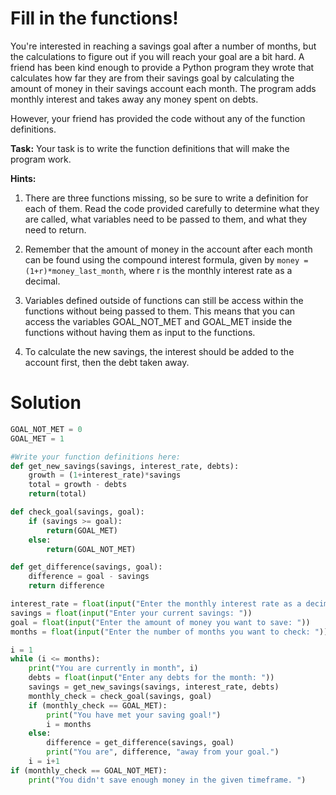 # Fill in the functions!

You're interested in reaching a savings goal after a number of months, but the calculations to figure out if you will reach your goal are a bit hard. A friend has been kind enough to provide a Python program they wrote that calculates how far they are from their savings goal by calculating the amount of money in their savings account each month. The program adds monthly interest and takes away any money spent on debts.

However, your friend has provided the code without any of the function definitions.

**Task:**
Your task is to write the function definitions that will make the program work.

**Hints:**
1. There are three functions missing, so be sure to write a definition for each of them. Read the code provided carefully to determine 
what they are called, what variables need to be passed to them, and what they need to return.

2. Remember that the amount of money in the account after each month can be found using the compound interest formula, given by `money = (1+r)*money_last_month`, where r is the monthly interest rate as a decimal.

3. Variables defined outside of functions can still be access within the functions without being passed to them. This means that you can access the variables GOAL_NOT_MET and GOAL_MET inside the functions without having them as input to the functions. 

4. To calculate the new savings, the interest should be added to the account first, then the debt taken away.


# Solution
```python
GOAL_NOT_MET = 0
GOAL_MET = 1

#Write your function definitions here:
def get_new_savings(savings, interest_rate, debts):
    growth = (1+interest_rate)*savings
    total = growth - debts
    return(total)

def check_goal(savings, goal):
    if (savings >= goal):
        return(GOAL_MET)
    else:
        return(GOAL_NOT_MET)

def get_difference(savings, goal):
    difference = goal - savings
    return difference

interest_rate = float(input("Enter the monthly interest rate as a decimal: "))
savings = float(input("Enter your current savings: "))
goal = float(input("Enter the amount of money you want to save: "))
months = float(input("Enter the number of months you want to check: "))

i = 1
while (i <= months):
    print("You are currently in month", i)
    debts = float(input("Enter any debts for the month: "))
    savings = get_new_savings(savings, interest_rate, debts)
    monthly_check = check_goal(savings, goal)
    if (monthly_check == GOAL_MET):
        print("You have met your saving goal!")
        i = months
    else:
        difference = get_difference(savings, goal)
        print("You are", difference, "away from your goal.")
    i = i+1
if (monthly_check == GOAL_NOT_MET):
    print("You didn't save enough money in the given timeframe. ")
```
